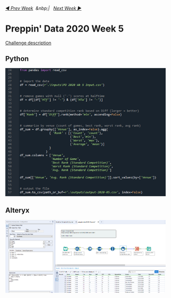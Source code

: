 <h6><a href="..\preppin-data-2020-04\README.md">◀  Prev Week</a>&nbsp;&nbsp;&nbp;|&nbsp;&nbsp;&nbsp;<a href="..\preppin-data-2020-06\README.md">Next Week  ▶</a></h6>

# Preppin' Data 2020 Week 5

[Challenge description](https://preppindata.blogspot.com/2020/01/2020-week-5.html)

## Python
<a href="preppin-data-2020-05.py">
<img src="img-python-code-2020-05.png?raw=true" alt="Python code">
</a>

## Alteryx
<a href="preppin-data-2020-05.yxzp">
<img src="img-alteryx-2020-05.png?raw=true" alt="Alteryx workflow">
</a>
